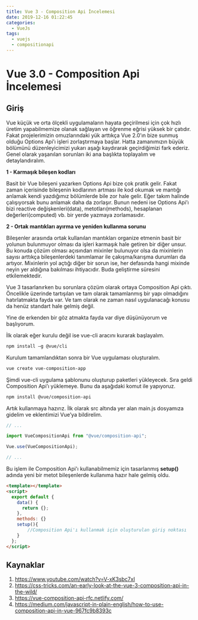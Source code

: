 ```yaml
---
title: Vue 3 - Composition Api İncelemesi
date: 2019-12-16 01:22:45
categories:
  - VueJs
tags:
  - vuejs
  - compositionapi
---
```


# Vue 3.0 - Composition Api İncelemesi

## Giriş

Vue küçük ve orta ölçekli uygulamaların hayata geçirilmesi için çok hızlı üretim yapabilmemize olanak sağlayan ve öğrenme eğrisi yüksek bir çatıdır. Fakat projelerimizin omuzlarındaki yük arttıkça Vue 2.0’ın bize sunmuş olduğu Options Api’ı işleri zorlaştırmaya başlar. Hatta zamanımızın büyük bölümünü düzenleyicimizi yukarı aşağı kaydırarak geçirdiğimizi fark ederiz.
Genel olarak yaşanılan sorunları iki ana başlıkta toplayalım ve detaylandıralım.

**1 - Karmaşık bileşen kodları**

Basit bir Vue bileşeni yazarken Options Api bize çok pratik gelir. Fakat zaman içerisinde bileşenin kodlarının artması ile kod okumak ve mantığı anlamak kendi yazdığımız bölümlerde bile zor hale gelir. Eğer takım halinde çalışıyorsak bunu anlamak daha da zorlaşır. Bunun nedeni ise Options Api’ı bizi reactive değişkenleri(data), metotları(methods), hesaplanan değerleri(computed) vb. bir yerde yazmaya zorlamasıdır.

**2 - Ortak mantıkları ayırma ve yeniden kullanma sorunu**

Bileşenler arasında ortak kullanılan mantıkları organize etmenin basit bir yolunun bulunmuyor olması da işleri karmaşık hale getiren bir diğer unsur. Bu konuda çözüm olması açısından mixinler bulunuyor olsa da mixinlerin sayısı arttıkça bileşenlerdeki tanımlamar ile çakışma/karışma durumları da artıyor. Mixinlerin yol açtığı diğer bir sorun ise, her defasında hangi mixinde neyin yer aldığına bakılması ihtiyacıdır. Buda geliştirme süresini etkilemektedir.

Vue 3 tasarlanırken bu sorunlara çözüm olarak ortaya Composition Api çıktı. Öncelikle üzerinde tartışılan ve tam olarak tamamlanmış bir yapı olmadığını hatırlatmakta fayda var. Ve tam olarak ne zaman nasıl uygulanacağı konusu da henüz standart hale gelmiş değil.

Yine de erkenden bir göz atmakta fayda var diye düşünüyorum ve başlıyorum.

İlk olarak eğer kurulu değil ise vue-cli aracını kurarak başlayalım.

```bash
npm install –g @vue/cli
```

Kurulum tamamlandıktan sonra bir Vue uygulaması oluşturalım.

```bash
vue create vue-composition-app
```

Şimdi vue-cli uygulama şablonunu oluşturup paketleri yükleyecek.
Sıra geldi Composition Api’ı yüklemeye. Bunu da aşağıdaki komut ile yapıyoruz.

```bash
npm install @vue/composition-api
```

Artık kullanmaya hazırız. İlk olarak src altında yer alan main.js dosyamıza gidelim ve eklentimizi Vue’ya bildirelim.

```js
// ...

import VueCompositionApi from "@vue/composition-api";

Vue.use(VueCompositionApi);

// ...
```

Bu işlem ile Composition Api'ı kullanabilmemiz için tasarlanmış **setup()** adında yeni bir metot bileşenlerde kullanıma hazır hale gelmiş oldu.

```html
<template></template>
<script>
  export default {
    data() {
      return {};
    },
    methods: {}
    setup(){
        //Composition Api'ı kullanmak için oluşturulan giriş noktası
    }
  };
</script>
```

## Kaynaklar

1. https://www.youtube.com/watch?v=V-xK3sbc7xI
2. https://css-tricks.com/an-early-look-at-the-vue-3-composition-api-in-the-wild/
3. https://vue-composition-api-rfc.netlify.com/
4. https://medium.com/javascript-in-plain-english/how-to-use-composition-api-in-vue-967fc9b8393c
